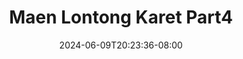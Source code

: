--- 
title: "Maen Lontong Karet Part4"
description: "download   Maen Lontong Karet Part4 full full vidio  "
date: 2024-06-09T20:23:36-08:00
file_code: "0r26gon97ybo"
draft: false
cover: "98nns37yf7b5evqb.jpg"
tags: ["Maen", "Lontong", "Karet", "bokep-indo", "bokep-viral", "bokep-ig"]
length: 56
fld_id: "1483162"
foldername: "Aruna id telegram"
categories: ["Aruna id telegram"]
views: 0
---
